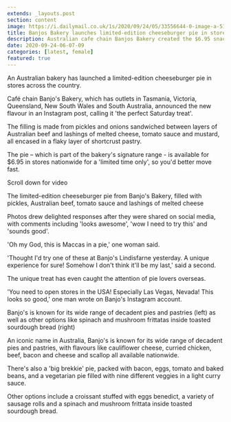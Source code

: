 ```yaml
---
extends: _layouts.post
section: content
image: https://i.dailymail.co.uk/1s/2020/09/24/05/33556644-0-image-a-51_1600921546004.jpg 
title: Banjos Bakery launches limited-edition cheeseburger pie in stores across Australia 
description: Australian cafe chain Banjos Bakery created the $6.95 snack from pickles and onions sandwiched between beef, cheese, tomato sauce and mustard, all encased in a flaky layer of pastry. 
date: 2020-09-24-06-07-09 
categories: [latest, female] 
featured: true 
--- 
```

An Australian bakery has launched a limited-edition cheeseburger pie in stores across the country.

Café chain Banjo's Bakery, which has outlets in Tasmania, Victoria, Queensland, New South Wales and South Australia, announced the new flavour in an Instagram post, calling it 'the perfect Saturday treat'.

The filling is made from pickles and onions sandwiched between layers of Australian beef and lashings of melted cheese, tomato sauce and mustard, all encased in a flaky layer of shortcrust pastry.

The pie – which is part of the bakery's signature range - is available for $6.95 in stores nationwide for a 'limited time only', so you'd better move fast.

Scroll down for video

The limited-edition cheeseburger pie from Banjo's Bakery, filled with pickles, Australian beef, tomato sauce and lashings of melted cheese

Photos drew delighted responses after they were shared on social media, with comments including 'looks awesome', 'wow I need to try this' and 'sounds good'.

'Oh my God, this is Maccas in a pie,' one woman said.

'Thought I'd try one of these at Banjo's Lindisfarne yesterday. A unique experience for sure! Somehow I don't think it'll be my last,' said a second.

The unique treat has even caught the attention of pie lovers overseas. 

'You need to open stores in the USA! Especially Las Vegas, Nevada! This looks so good,' one man wrote on Banjo's Instagram account.

Banjo's is known for its wide range of decadent pies and pastries (left) as well as other options like spinach and mushroom frittatas inside toasted sourdough bread (right)

An iconic name in Australia, Banjo's is known for its wide range of decadent pies and pastries, with flavours like cauliflower cheese, curried chicken, beef, bacon and cheese and scallop all available nationwide.

There's also a 'big brekkie' pie, packed with bacon, eggs, tomato and baked beans, and a vegetarian pie filled with nine different veggies in a light curry sauce.

Other options include a croissant stuffed with eggs benedict, a variety of sausage rolls and a spinach and mushroom frittata inside toasted sourdough bread.


